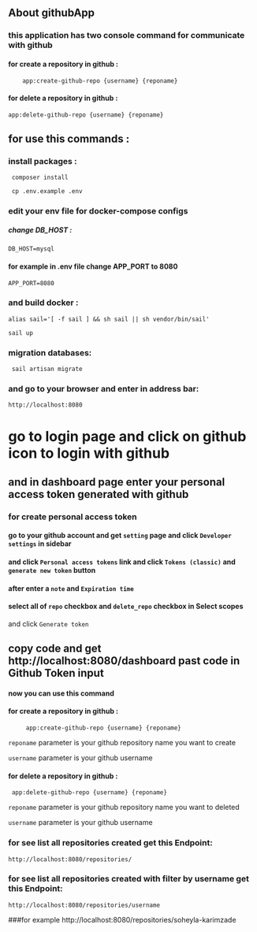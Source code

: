 
## About githubApp

### this application has two console command for communicate with github

#### for create a repository in github : 
        app:create-github-repo {username} {reponame}
        
#### for delete a repository in github : 
    app:delete-github-repo {username} {reponame}


## for use this commands :
### install packages :
     composer install
     
     cp .env.example .env
     
### edit your env file for docker-compose configs
##### change DB_HOST :
    DB_HOST=mysql
    
#### for example in .env file change APP_PORT to 8080  
    APP_PORT=8080
    
### and build docker : 
    alias sail='[ -f sail ] && sh sail || sh vendor/bin/sail'
    
    sail up

### migration databases:
     sail artisan migrate
     
### and go to your browser and enter in address bar:
    http://localhost:8080
    
# go to login page and click on github icon to login with github
## and in dashboard page enter your personal access token generated with github
### for create personal access token
#### go to your github account and get `setting` page and click `Developer settings` in sidebar
#### and click `Personal access tokens` link and click  `Tokens (classic)`  and `generate new token` button
#### after enter a `note` and `Expiration time`
#### select all of `repo` checkbox and `delete_repo` checkbox in Select scopes
and click `Generate token`
## copy code and get http://localhost:8080/dashboard past code in Github Token input


#### now you can use this command
 #### for create a repository in github : 
         app:create-github-repo {username} {reponame}         
`reponame` parameter is your github repository name you want to create

`username` parameter is your github username

 #### for delete a repository in github : 
     app:delete-github-repo {username} {reponame}
`reponame` parameter is your github repository name you want to deleted

`username` parameter is your github username

### for see list all repositories created get this Endpoint:
    http://localhost:8080/repositories/

### for see list all repositories created with filter by username get this Endpoint:
    http://localhost:8080/repositories/username
###for example
    http://localhost:8080/repositories/soheyla-karimzade
 
    

      
     


    

    
